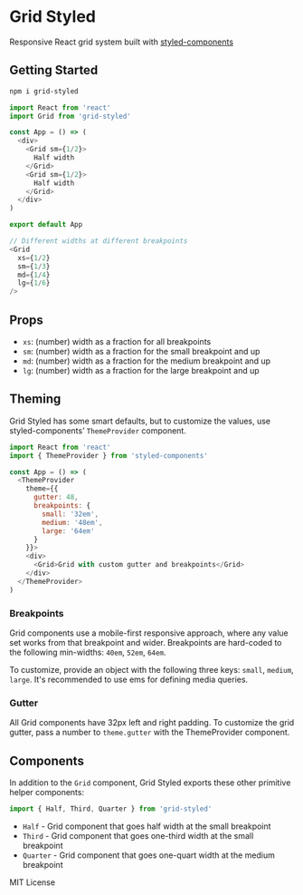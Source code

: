 
# Grid Styled

Responsive React grid system built with [styled-components](https://github.com/styled-components/styled-components)

## Getting Started

```sh
npm i grid-styled
```

```js
import React from 'react'
import Grid from 'grid-styled'

const App = () => (
  <div>
    <Grid sm={1/2}>
      Half width
    </Grid>
    <Grid sm={1/2}>
      Half width
    </Grid>
  </div>
)

export default App
```

```js
// Different widths at different breakpoints
<Grid
  xs={1/2}
  sm={1/3}
  md={1/4}
  lg={1/6}
/>
```

## Props

- `xs`: (number) width as a fraction for all breakpoints
- `sm`: (number) width as a fraction for the small breakpoint and up
- `md`: (number) width as a fraction for the medium breakpoint and up
- `lg`: (number) width as a fraction for the large breakpoint and up

## Theming

Grid Styled has some smart defaults, but to customize the values,
use styled-components’ `ThemeProvider` component.

```js
import React from 'react'
import { ThemeProvider } from 'styled-components'

const App = () => (
  <ThemeProvider
    theme={{
      gutter: 48,
      breakpoints: {
        small: '32em',
        medium: '48em',
        large: '64em'
      }
    }}>
    <div>
      <Grid>Grid with custom gutter and breakpoints</Grid>
    </div>
  </ThemeProvider>
)
```

### Breakpoints

Grid components use a mobile-first responsive approach,
where any value set works from that breakpoint and wider.
Breakpoints are hard-coded to the following min-widths: `40em`, `52em`, `64em`.

To customize, provide an object with the following three keys: `small`, `medium`, `large`.
It's recommended to use ems for defining media queries.


### Gutter

All Grid components have 32px left and right padding.
To customize the grid gutter, pass a number to `theme.gutter` with the ThemeProvider component.

## Components

In addition to the `Grid` component, Grid Styled exports these other primitive helper components:

```js
import { Half, Third, Quarter } from 'grid-styled'
```

- `Half` - Grid component that goes half width at the small breakpoint
- `Third` - Grid component that goes one-third width at the small breakpoint
- `Quarter` - Grid component that goes one-quart width at the medium breakpoint

MIT License
